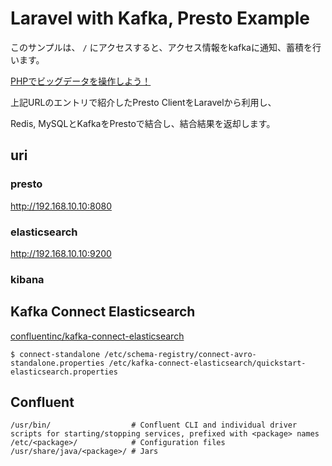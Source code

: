 # Laravel with Kafka, Presto Example

このサンプルは、 `/` にアクセスすると、アクセス情報をkafkaに通知、蓄積を行います。  

[PHPでビッグデータを操作しよう！](http://ytake.hateblo.jp/entry/2017/09/19/001155) 

上記URLのエントリで紹介したPresto ClientをLaravelから利用し、

Redis, MySQLとKafkaをPrestoで結合し、結合結果を返却します。


## uri

### presto
http://192.168.10.10:8080

### elasticsearch
http://192.168.10.10:9200

### kibana

## Kafka Connect Elasticsearch

[confluentinc/kafka-connect-elasticsearch](https://github.com/confluentinc/kafka-connect-elasticsearch)

```bin
$ connect-standalone /etc/schema-registry/connect-avro-standalone.properties /etc/kafka-connect-elasticsearch/quickstart-elasticsearch.properties
```


## Confluent

```
/usr/bin/                  # Confluent CLI and individual driver scripts for starting/stopping services, prefixed with <package> names
/etc/<package>/            # Configuration files
/usr/share/java/<package>/ # Jars
```